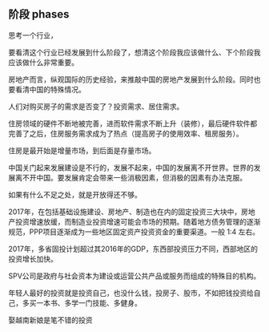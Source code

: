 ## 阶段 phases


思考一个行业，

要看清这个行业已经发展到什么阶段了，想清这个阶段我应该做什么、下个阶段我应该做什么非常重要。

房地产而言，纵观国际的历史经验，来推敲中国的房地产发展到什么阶段。同时也要看清中国的特殊情况。

人们对购买房子的需求是否变了？投资需求、居住需求。

住房领域的硬件不断地被完善，进而软件需求不断上升（装修），最后硬件软件都完善了之后，住房服务需求成为了热点（提高房子的使用效率、租房服务）。

住房是最开始是增量市场，到后面是存量市场。


中国关门起来发展建设是不行的，发展不起来，中国的发展离不开世界。世界的发展离不开中国。要发展肯定会带来一些消极因素，但消极的因素有办法克服。

如果有什么不足之处，就是开放得还不够。

2017年，在包括基础设施建设、房地产、制造也在内的固定投资三大块中，房地产投资增速放缓，而制造业投资增速可能会市场的预期。随着地方债务管理的逐渐规范，PPP项目逐渐成为一些地区固定资产投资资金的重要渠道。一般 1:4 左右。

2017年，多省固投计划超过其2016年的GDP，东西部投资压力不同，西部地区的投资增长加快。

SPV公司是政府与社会资本为建设或运营公共产品或服务而组成的特殊目的机构。

年轻人最好的投资就是投资自己，也没什么钱，投房子、股市，不如把钱投资给自己，多买一本书、多学一门技能、多健身。


娶越南新娘是笔不错的投资